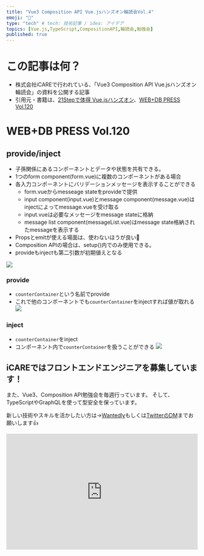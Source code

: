 ```yaml
---
title: "Vue3 Composition API Vue.jsハンズオン輪読会Vol.4"
emoji: "🚚"
type: "tech" # tech: 技術記事 / idea: アイデア
topics: [Vue.js,TypeScript,CompositionAPI,輪読会,勉強会]
published: true
---
```


# この記事は何？
- 株式会社iCAREで行われている、「Vue3 Composition API Vue.jsハンズオン輪読会」の資料を公開する記事
- 引用元・書籍は、[21Stepで体得 Vue.jsハンズオン](https://amzn.to/349Q6DJ)、[WEB+DB PRESS Vol.120](https://amzn.to/2KUVUee)


# WEB+DB PRESS Vol.120
## provide/inject
- 子孫関係にあるコンポーネントとデータや状態を共有できる。
- 1つのform component(form.vue)に複数のコンポーネントがある場合
- 各入力コンポーネントにバリデーションメッセージを表示することができる
    - form.vueからmesseage stateをprovideで提供
    - input component(input.vue)とmessage component(message.vue)はinjectによってmessage.vueを受け取る
    - input.vueは必要なメッセージをmessage stateに格納
    - message list component(messageList.vue)はmessage state格納されたmessageを表示する
- Propsとemitが使える場面は、使わないほうが良い🤔
- Composition APIの場合は、setup()内でのみ使用できる。
- provideもinjectも第二引数が初期値えとなる

![](https://res.cloudinary.com/dwq6umozu/image/upload/v1610416041/Group_1_wxhurh.png)

### provide
- `counterContainer`という名前でprovide
- これで他のコンポーネントでも`counterContainer`をinjectすれば値が取れる
![](https://res.cloudinary.com/dwq6umozu/image/upload/v1610416641/carbon_26_etm5yz.png)
### inject
- `counterContainer`をinject
- コンポーネント内で`counterContainer`を扱うことができる
![](https://res.cloudinary.com/dwq6umozu/image/upload/v1610416642/carbon_27_eq0wwv.png)

## iCAREではフロントエンドエンジニアを募集しています！
また、Vue3、Composition 	API勉強会を毎週行っています。
そして、TypeScriptやGraphQLを使って型安全を保っています。

新しい技術やスキルを活かしたい方は→[Wantedly](https://www.wantedly.com/projects/549145)もしくは[TwitterのDM](https://twitter.com/watsuyo_2)までお願いします👍
<iframe frameborder='0' height='305px' name='wantedly_project_widget_549145' scrolling='no' src='https://platform.wantedly.com/projects/549145' style='border: none; max-width: 100%; min-width: 240px; width: 540px;'></iframe>
